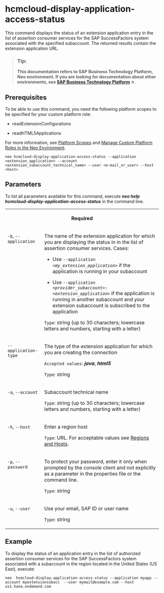 <!-- loio75eac93993004ed281e37decc9a7e7ca -->

# hcmcloud-display-application-access-status

This command displays the status of an extension application entry in the list of assertion consumer services for the SAP SuccessFactors system associated with the specified subaccount. The returned results contain the extension application URL.



> ### Tip:  
> **This documentation refers to SAP Business Technology Platform, Neo environment. If you are looking for documentation about other environments, see [SAP Business Technology Platform](https://help.sap.com/viewer/65de2977205c403bbc107264b8eccf4b/Cloud/en-US/6a2c1ab5a31b4ed9a2ce17a5329e1dd8.html "SAP Business Technology Platform (SAP BTP) is an integrated offering comprised of four technology portfolios: database and data management, application development and integration, analytics, and intelligent technologies. The platform offers users the ability to turn data into business value, compose end-to-end business processes, and build and extend SAP applications quickly.") :arrow_upper_right:.**



<a name="loio75eac93993004ed281e37decc9a7e7ca__section_vgh_nnj_ndb"/>

## Prerequisites

To be able to use this command, you need the following platform scopes to be specified for your custom platform role:

-   readExtensionConfigurations

-   readHTML5Applications


For more information, see [Platform Scopes](https://help.sap.com/viewer/65de2977205c403bbc107264b8eccf4b/Cloud/en-US/f2260746ed8e446fafdeaaa8ab43e307.html) and [Manage Custom Platform Roles in the Neo Environment](https://help.sap.com/viewer/65de2977205c403bbc107264b8eccf4b/Cloud/en-US/ede5f721e78e4d678c87c8a200c564ca.html).



```
neo hcmcloud-display-application-access-status --application <extension_application> --account <extension_subaccount_technical_name> --user <e-mail_or_user> --host <host>
```



## Parameters



To list all parameters available for this command, execute ***neo help hcmcloud-display-application-access-status*** in the command line.


<table>
<tr>
<th valign="top" colspan="2">

Required



</th>
</tr>
<tr>
<td valign="top">

`-b`, `--application`



</td>
<td valign="top">

The name of the extension application for which you are displaying the status in in the list of assertion consumer services. Cases:

-   Use <code>--application <i class="varname">&lt;my_extension_application&gt;</i></code> if the application is running in your subaccount

-   Use <code>--application <i class="varname">&lt;provider_subaccount&gt;</i>:<i class="varname">&lt;extension_application&gt;</i></code> if the application is running in another subaccount and your extension subaccount is subscribed to the application


`Type`: string \(up to 30 characters; lowercase letters and numbers, starting with a letter\)



</td>
</tr>
<tr>
<td valign="top">

`--application-type`



</td>
<td valign="top">

The type of the extension application for which you are creating the connection

`Accepted values`: ***java***, ***html5***

`Type`: string



</td>
</tr>
<tr>
<td valign="top">

`-a`, `--account`



</td>
<td valign="top">

Subaccount technical name

`Type`: string \(up to 30 characters; lowercase letters and numbers, starting with a letter\)



</td>
</tr>
<tr>
<td valign="top">

`-h`, `--host`



</td>
<td valign="top">

Enter a region host

`Type`: URL. For acceptable values see [Regions and Hosts](https://help.sap.com/viewer/65de2977205c403bbc107264b8eccf4b/Cloud/en-US/350356d1dc314d3199dca15bd2ab9b0e.html).



</td>
</tr>
<tr>
<td valign="top">

`-p`, `--password`



</td>
<td valign="top">

To protect your password, enter it only when prompted by the console client and not explicitly as a parameter in the properties file or the command line.

`Type`: string



</td>
</tr>
<tr>
<td valign="top">

`-u`, `--user`



</td>
<td valign="top">

Use your email, SAP ID or user name

`Type`: string



</td>
</tr>
</table>



## Example

To display the status of an application entry in the list of authorized assertion consumer services for the SAP SuccessFactors system associated with a subaccount in the region located in the United States \(US East\), execute:

```
neo  hcmcloud-display-application-access-status --application myapp --account myextensionsubacc  --user mymail@example.com --host us1.hana.ondemand.com
```

